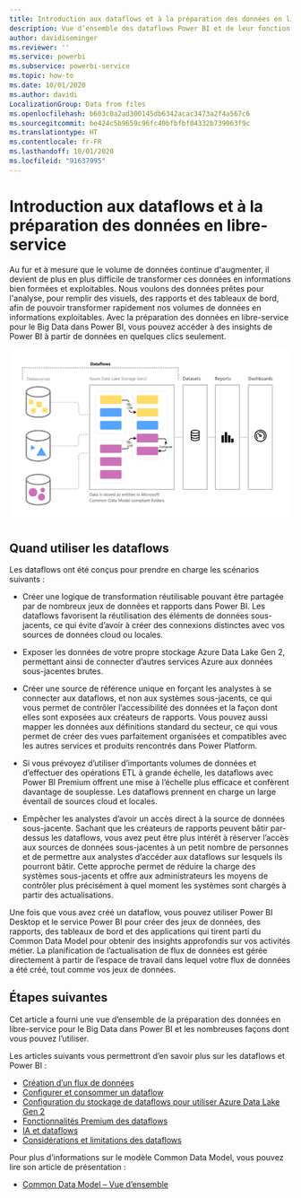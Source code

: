 ```yaml
---
title: Introduction aux dataflows et à la préparation des données en libre-service
description: Vue d’ensemble des dataflows Power BI et de leur fonction
author: davidiseminger
ms.reviewer: ''
ms.service: powerbi
ms.subservice: powerbi-service
ms.topic: how-to
ms.date: 10/01/2020
ms.author: davidi
LocalizationGroup: Data from files
ms.openlocfilehash: b603c0a2ad300145db6342acac3473a2f4a567c6
ms.sourcegitcommit: be424c5b9659c96fc40bfbfbf04332b739063f9c
ms.translationtype: HT
ms.contentlocale: fr-FR
ms.lasthandoff: 10/01/2020
ms.locfileid: "91637995"
---
```

# <a name="introduction-to-dataflows-and-self-service-data-prep"></a>Introduction aux dataflows et à la préparation des données en libre-service

Au fur et à mesure que le volume de données continue d'augmenter, il devient de plus en plus difficile de transformer ces données en informations bien formées et exploitables. Nous voulons des données prêtes pour l'analyse, pour remplir des visuels, des rapports et des tableaux de bord, afin de pouvoir transformer rapidement nos volumes de données en informations exploitables. Avec la préparation des données en libre-service pour le Big Data dans Power BI, vous pouvez accéder à des insights de Power BI à partir de données en quelques clics seulement.

![flux de données](media/dataflows-introduction-self-service-flow.png)

## <a name="when-to-use-dataflows"></a>Quand utiliser les dataflows

Les dataflows ont été conçus pour prendre en charge les scénarios suivants :

* Créer une logique de transformation réutilisable pouvant être partagée par de nombreux jeux de données et rapports dans Power BI. Les dataflows favorisent la réutilisation des éléments de données sous-jacents, ce qui évite d’avoir à créer des connexions distinctes avec vos sources de données cloud ou locales.

* Exposer les données de votre propre stockage Azure Data Lake Gen 2, permettant ainsi de connecter d’autres services Azure aux données sous-jacentes brutes.

* Créer une source de référence unique en forçant les analystes à se connecter aux dataflows, et non aux systèmes sous-jacents, ce qui vous permet de contrôler l’accessibilité des données et la façon dont elles sont exposées aux créateurs de rapports. Vous pouvez aussi mapper les données aux définitions standard du secteur, ce qui vous permet de créer des vues parfaitement organisées et compatibles avec les autres services et produits rencontrés dans Power Platform.

* Si vous prévoyez d’utiliser d’importants volumes de données et d’effectuer des opérations ETL à grande échelle, les dataflows avec Power BI Premium offrent une mise à l’échelle plus efficace et confèrent davantage de souplesse. Les dataflows prennent en charge un large éventail de sources cloud et locales. 

* Empêcher les analystes d’avoir un accès direct à la source de données sous-jacente. Sachant que les créateurs de rapports peuvent bâtir par-dessus les dataflows, vous avez peut être plus intérêt à réserver l’accès aux sources de données sous-jacentes à un petit nombre de personnes et de permettre aux analystes d’accéder aux dataflows sur lesquels ils pourront bâtir. Cette approche permet de réduire la charge des systèmes sous-jacents et offre aux administrateurs les moyens de contrôler plus précisément à quel moment les systèmes sont chargés à partir des actualisations.

Une fois que vous avez créé un dataflow, vous pouvez utiliser Power BI Desktop et le service Power BI pour créer des jeux de données, des rapports, des tableaux de bord et des applications qui tirent parti du Common Data Model pour obtenir des insights approfondis sur vos activités métier. La planification de l’actualisation de flux de données est gérée directement à partir de l’espace de travail dans lequel votre flux de données a été créé, tout comme vos jeux de données.

## <a name="next-steps"></a>Étapes suivantes
Cet article a fourni une vue d’ensemble de la préparation des données en libre-service pour le Big Data dans Power BI et les nombreuses façons dont vous pouvez l’utiliser. 

Les articles suivants vous permettront d’en savoir plus sur les dataflows et Power BI :

* [Création d’un flux de données](dataflows-create.md)
* [Configurer et consommer un dataflow](dataflows-configure-consume.md)
* [Configuration du stockage de dataflows pour utiliser Azure Data Lake Gen 2](dataflows-azure-data-lake-storage-integration.md)
* [Fonctionnalités Premium des dataflows](dataflows-premium-features.md)
* [IA et dataflows](dataflows-machine-learning-integration.md)
* [Considérations et limitations des dataflows](dataflows-features-limitations.md)


Pour plus d’informations sur le modèle Common Data Model, vous pouvez lire son article de présentation :
* [Common Data Model – Vue d’ensemble](https://docs.microsoft.com/powerapps/common-data-model/overview)
